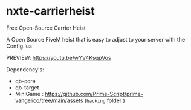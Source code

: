 # nxte-carrierheist
 Free Open-Source Carrier Heist

A Open Source FiveM heist that is easy to adjust to your server with the Config.lua

PREVIEW:  https://youtu.be/wYV4KsqpVos

Dependency's:

- qb-core
- qb-target
- MiniGame : https://github.com/Prime-Script/prime-vangelico/tree/main/assets (`hacking` folder )
